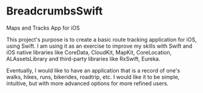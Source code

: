 # BreadcrumbsSwift
Maps and Tracks App for iOS

This project's purpose is to create a basic route tracking application for iOS, using Swift.  I am using it as an exercise to improve my skills with Swift and iOS native libraries like CoreData, CloudKit, MapKit, CoreLocation, ALAssetsLibrary and third-party libraries like RxSwift, Eureka.

Eventually, I would like to have an application that is a record of one's walks, hikes, runs, bikerides, roadtrip, etc.  I would like it to be simple, intuitive, but with more advanced options for more refined users.
